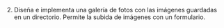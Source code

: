 2. Diseña e implementa una galería de fotos con las imágenes guardadas en un directorio. Permite la
subida de imágenes con un formulario.